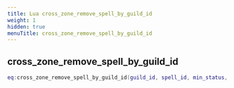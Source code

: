 ```yaml
---
title: Lua cross_zone_remove_spell_by_guild_id
weight: 1
hidden: true
menuTitle: cross_zone_remove_spell_by_guild_id
---
```

## cross_zone_remove_spell_by_guild_id
```lua
eq:cross_zone_remove_spell_by_guild_id(guild_id, spell_id, min_status, max_status); -- void
```